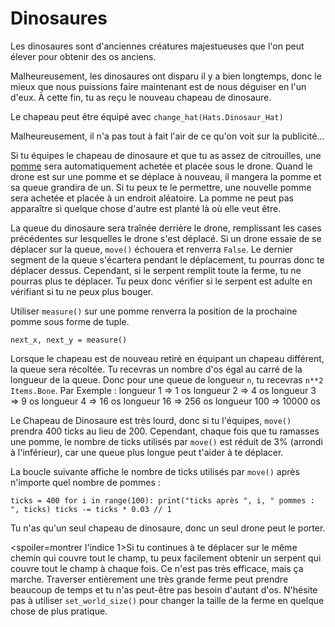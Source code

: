 # Dinosaures
Les dinosaures sont d'anciennes créatures majestueuses que l'on peut élever pour obtenir des os anciens.

Malheureusement, les dinosaures ont disparu il y a bien longtemps, donc le mieux que nous puissions faire maintenant est de nous déguiser en l'un d'eux.
À cette fin, tu as reçu le nouveau chapeau de dinosaure.

Le chapeau peut être équipé avec
`change_hat(Hats.Dinosaur_Hat)`

Malheureusement, il n'a pas tout à fait l'air de ce qu'on voit sur la publicité...

Si tu équipes le chapeau de dinosaure et que tu as assez de citrouilles, une [pomme](objects/apple) sera automatiquement achetée et placée sous le drone.
Quand le drone est sur une pomme et se déplace à nouveau, il mangera la pomme et sa queue grandira de un. Si tu peux te le permettre, une nouvelle pomme sera achetée et placée à un endroit aléatoire.
La pomme ne peut pas apparaître si quelque chose d'autre est planté là où elle veut être.

La queue du dinosaure sera traînée derrière le drone, remplissant les cases précédentes sur lesquelles le drone s'est déplacé. Si un drone essaie de se déplacer sur la queue, `move()` échouera et renverra `False`.
Le dernier segment de la queue s'écartera pendant le déplacement, tu pourras donc te déplacer dessus. Cependant, si le serpent remplit toute la ferme, tu ne pourras plus te déplacer. Tu peux donc vérifier si le serpent est adulte en vérifiant si tu ne peux plus bouger.

Utiliser `measure()` sur une pomme renverra la position de la prochaine pomme sous forme de tuple.

`next_x, next_y = measure()`

Lorsque le chapeau est de nouveau retiré en équipant un chapeau différent, la queue sera récoltée.
Tu recevras un nombre d'os égal au carré de la longueur de la queue. Donc pour une queue de longueur `n`, tu recevras `n**2` `Items.Bone`.
Par Exemple :
longueur 1 => 1 os
longueur 2 => 4 os
longueur 3 => 9 os
longueur 4 => 16 os
longueur 16 => 256 os
longueur 100 => 10000 os

Le Chapeau de Dinosaure est très lourd, donc si tu l'équipes, `move()` prendra 400 ticks au lieu de 200. Cependant, chaque fois que tu ramasses une pomme, le nombre de ticks utilisés par `move()` est réduit de 3% (arrondi à l'inférieur), car une queue plus longue peut t'aider à te déplacer.

La boucle suivante affiche le nombre de ticks utilisés par `move()` après n'importe quel nombre de pommes :

`ticks = 400
for i in range(100):
    print("ticks après ", i, " pommes : ", ticks)
    ticks -= ticks * 0.03 // 1`

Tu n'as qu'un seul chapeau de dinosaure, donc un seul drone peut le porter.

<spoiler=montrer l'indice 1>Si tu continues à te déplacer sur le même chemin qui couvre tout le champ, tu peux facilement obtenir un serpent qui couvre tout le champ à chaque fois. Ce n'est pas très efficace, mais ça marche.
Traverser entièrement une très grande ferme peut prendre beaucoup de temps et tu n'as peut-être pas besoin d'autant d'os. N'hésite pas à utiliser `set_world_size()` pour changer la taille de la ferme en quelque chose de plus pratique.</spoiler>